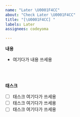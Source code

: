 ```yaml
---
name: "Later \U0001F4CC"
about: "Check Later \U0001F4CC"
title: "[\U0001F4CC] "
labels: Later
assignees: codeyoma

---
```


**내용**
* 여기다가 내용 쓰세용

</br></br>

**태스크**

- [ ] 태스크 여기다가 쓰세용
- [ ] 태스크 여기다가 쓰세용
- [ ] 태스크 여기다가 쓰세용
